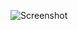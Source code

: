 ![Screenshot](https://raw.githubusercontent.com/Cryakl/Ultimate-RAT-Collection/refs/heads/main/BlackKeyRat/Screenshot.png)
